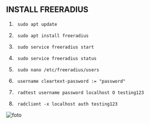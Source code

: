 ## INSTALL FREERADIUS

1.      sudo apt update


   
2.      sudo apt install freeradius

   
3.      sudo service freeradius start

 
4.      sudo service freeradius status

   
5.      sudo nano /etc/freeradius/users

  
6.      username cleartext-password := "password"

    
7.      radtest username password localhost O testing123

    
8.      radclient -x localhost auth testing123



![foto](https://github.com/smk4keren/smk4keren.github.io/assets/157451349/58bf138a-8396-4ade-aec2-270b9dbba187)
